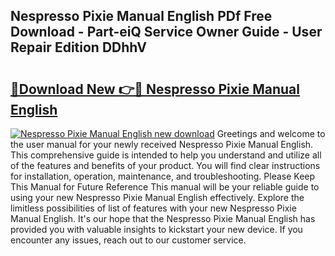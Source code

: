 ## Nespresso Pixie Manual English PDf Free Download - Part-eiQ Service Owner Guide - User Repair Edition DDhhV

# <h2><a href="http://cf26017.oget.top/?id=Nespresso+Pixie+Manual+English">🔗Download New 👉🔴 Nespresso Pixie Manual English</a></h2>

[![Nespresso Pixie Manual English new download](https://i.imgur.com/5g1atiW.png)](http://cf26017.oget.top/?id=Nespresso+Pixie+Manual+English)
Greetings and welcome to the user manual for your newly received Nespresso Pixie Manual English. This comprehensive guide is intended to help you understand and utilize all of the features and benefits of your product. You will find clear instructions for installation, operation, maintenance, and troubleshooting. Please Keep This Manual for Future Reference This manual will be your reliable guide to using your new Nespresso Pixie Manual English effectively. Explore the limitless possibilities of list of features with your new Nespresso Pixie Manual English. It's our hope that the Nespresso Pixie Manual English has provided you with valuable insights to kickstart your new device. If you encounter any issues, reach out to our customer service.
